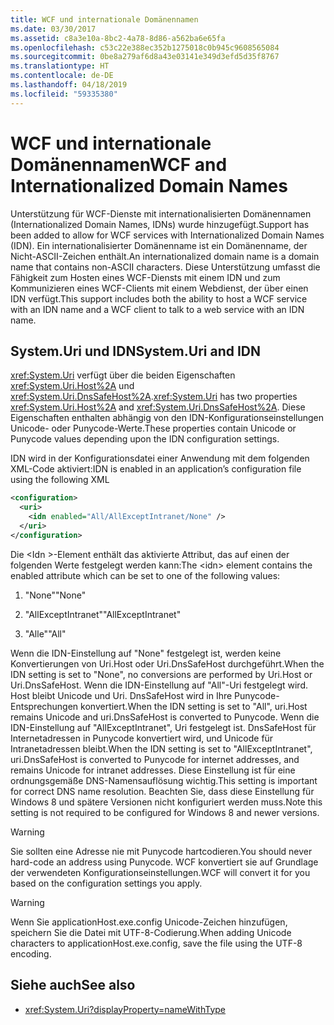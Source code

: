 ```yaml
---
title: WCF und internationale Domänennamen
ms.date: 03/30/2017
ms.assetid: c8a3e10a-8bc2-4a78-8d86-a562ba6e65fa
ms.openlocfilehash: c53c22e388ec352b1275018c0b945c9608565084
ms.sourcegitcommit: 0be8a279af6d8a43e03141e349d3efd5d35f8767
ms.translationtype: HT
ms.contentlocale: de-DE
ms.lasthandoff: 04/18/2019
ms.locfileid: "59335380"
---
```

# <a name="wcf-and-internationalized-domain-names"></a><span data-ttu-id="5a28b-102">WCF und internationale Domänennamen</span><span class="sxs-lookup"><span data-stu-id="5a28b-102">WCF and Internationalized Domain Names</span></span>
<span data-ttu-id="5a28b-103">Unterstützung für WCF-Dienste mit internationalisierten Domänennamen (Internationalized Domain Names, IDNs) wurde hinzugefügt.</span><span class="sxs-lookup"><span data-stu-id="5a28b-103">Support has been added to allow for WCF services with Internationalized Domain Names (IDN).</span></span> <span data-ttu-id="5a28b-104">Ein internationalisierter Domänenname ist ein Domänenname, der Nicht-ASCII-Zeichen enthält.</span><span class="sxs-lookup"><span data-stu-id="5a28b-104">An internationalized domain name is a domain name that contains non-ASCII characters.</span></span> <span data-ttu-id="5a28b-105">Diese Unterstützung umfasst die Fähigkeit zum Hosten eines WCF-Diensts mit einem IDN und zum Kommunizieren eines WCF-Clients mit einem Webdienst, der über einen IDN verfügt.</span><span class="sxs-lookup"><span data-stu-id="5a28b-105">This support includes both the ability to host a WCF service with an IDN name and a WCF client to talk to a web service with an IDN name.</span></span>  
  
## <a name="systemuri-and-idn"></a><span data-ttu-id="5a28b-106">System.Uri und IDN</span><span class="sxs-lookup"><span data-stu-id="5a28b-106">System.Uri and IDN</span></span>  
 <span data-ttu-id="5a28b-107"><xref:System.Uri> verfügt über die beiden Eigenschaften <xref:System.Uri.Host%2A> und <xref:System.Uri.DnsSafeHost%2A>.</span><span class="sxs-lookup"><span data-stu-id="5a28b-107"><xref:System.Uri> has two properties <xref:System.Uri.Host%2A> and <xref:System.Uri.DnsSafeHost%2A>.</span></span> <span data-ttu-id="5a28b-108">Diese Eigenschaften enthalten abhängig von den IDN-Konfigurationseinstellungen Unicode- oder Punycode-Werte.</span><span class="sxs-lookup"><span data-stu-id="5a28b-108">These properties contain Unicode or Punycode values depending upon the IDN configuration settings.</span></span>  
  
 <span data-ttu-id="5a28b-109">IDN wird in der Konfigurationsdatei einer Anwendung mit dem folgenden XML-Code aktiviert:</span><span class="sxs-lookup"><span data-stu-id="5a28b-109">IDN is enabled in an application’s configuration file using the following XML</span></span>  
  
```xml  
<configuration>  
  <uri>  
    <idn enabled="All/AllExceptIntranet/None" />  
  </uri>  
</configuration>  
```  
  
 <span data-ttu-id="5a28b-110">Die \<Idn >-Element enthält das aktivierte Attribut, das auf einen der folgenden Werte festgelegt werden kann:</span><span class="sxs-lookup"><span data-stu-id="5a28b-110">The \<idn> element contains the enabled attribute which can be set to one of the following values:</span></span>  
  
1. <span data-ttu-id="5a28b-111">"None"</span><span class="sxs-lookup"><span data-stu-id="5a28b-111">"None"</span></span>  
  
2. <span data-ttu-id="5a28b-112">"AllExceptIntranet"</span><span class="sxs-lookup"><span data-stu-id="5a28b-112">"AllExceptIntranet"</span></span>  
  
3. <span data-ttu-id="5a28b-113">"Alle"</span><span class="sxs-lookup"><span data-stu-id="5a28b-113">"All"</span></span>  
  
 <span data-ttu-id="5a28b-114">Wenn die IDN-Einstellung auf "None" festgelegt ist, werden keine Konvertierungen von Uri.Host oder Uri.DnsSafeHost durchgeführt.</span><span class="sxs-lookup"><span data-stu-id="5a28b-114">When the IDN setting is set to "None", no conversions are performed by Uri.Host or Uri.DnsSafeHost.</span></span> <span data-ttu-id="5a28b-115">Wenn die IDN-Einstellung auf "All"-Uri festgelegt wird. Host bleibt Unicode und Uri. DnsSafeHost wird in Ihre Punycode-Entsprechungen konvertiert.</span><span class="sxs-lookup"><span data-stu-id="5a28b-115">When the IDN setting is set to "All", uri.Host remains Unicode and uri.DnsSafeHost is converted to Punycode.</span></span> <span data-ttu-id="5a28b-116">Wenn die IDN-Einstellung auf "AllExceptIntranet", Uri festgelegt ist. DnsSafeHost für Internetadressen in Punycode konvertiert wird, und Unicode für Intranetadressen bleibt.</span><span class="sxs-lookup"><span data-stu-id="5a28b-116">When the IDN setting is set to "AllExceptIntranet", uri.DnsSafeHost is converted to Punycode for internet addresses, and remains Unicode for intranet addresses.</span></span> <span data-ttu-id="5a28b-117">Diese Einstellung ist für eine ordnungsgemäße DNS-Namensauflösung wichtig.</span><span class="sxs-lookup"><span data-stu-id="5a28b-117">This setting is important for correct DNS name resolution.</span></span> <span data-ttu-id="5a28b-118">Beachten Sie, dass diese Einstellung für Windows 8 und spätere Versionen nicht konfiguriert werden muss.</span><span class="sxs-lookup"><span data-stu-id="5a28b-118">Note this setting is not required to be configured for Windows 8 and newer versions.</span></span>  
  
> [!WARNING]
>  <span data-ttu-id="5a28b-119">Sie sollten eine Adresse nie mit Punycode hartcodieren.</span><span class="sxs-lookup"><span data-stu-id="5a28b-119">You should never hard-code an address using Punycode.</span></span> <span data-ttu-id="5a28b-120">WCF konvertiert sie auf Grundlage der verwendeten Konfigurationseinstellungen.</span><span class="sxs-lookup"><span data-stu-id="5a28b-120">WCF will convert it for you based on the configuration settings you apply.</span></span>  
  
> [!WARNING]
>  <span data-ttu-id="5a28b-121">Wenn Sie applicationHost.exe.config Unicode-Zeichen hinzufügen, speichern Sie die Datei mit UTF-8-Codierung.</span><span class="sxs-lookup"><span data-stu-id="5a28b-121">When adding Unicode characters to applicationHost.exe.config, save the file using the UTF-8 encoding.</span></span>  
  
## <a name="see-also"></a><span data-ttu-id="5a28b-122">Siehe auch</span><span class="sxs-lookup"><span data-stu-id="5a28b-122">See also</span></span>

- <xref:System.Uri?displayProperty=nameWithType>
